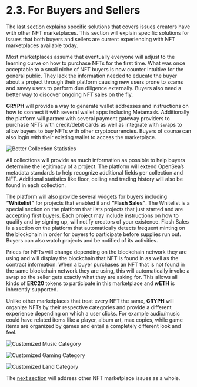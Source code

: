 # 2.3. For Buyers and Sellers

The [last section](./2.2.-for-creators.md) explains specific solutions that covers issues creators have with other NFT marketplaces. This section will explain specific solutions for issues that both buyers and sellers are current experiencing with NFT marketplaces available today.

Most marketplaces assume that eventually everyone will adjust to the learning curve on how to purchase NFTs for the first time. What was once acceptable to a small niche of NFT buyers is now counter intuitive for the general public. They lack the information needed to educate the buyer about a project through their platform causing new users prone to scams and savvy users to perform due diligence externally. Buyers also need a better way to discover ongoing NFT sales on the fly.

**GRYPH** will provide a way to generate wallet addresses and instructions on how to connect it with several wallet apps including Metamask. Additionally the platform will partner with several payment gateway providers to purchase NFTs with credit/debit cards as well as integrate with swaps to allow buyers to buy NFTs with other cryptocurrencies. Buyers of course can also login with their existing wallet to access the marketplace.

![Better Collection Statistics](https://user-images.githubusercontent.com/120378/154843859-8a7c7220-aeba-444e-af34-b9fdc95b6d9a.png)

All collections will provide as much information as possible to help buyers determine the legitimacy of a project. The platform will extend OpenSea’s metadata standards to help recognize additional fields per collection and NFT. Additional statistics like floor, ceiling and trading history will also be found in each collection.

The platform will also provide several widgets for buyers including **“Whitelist”** for projects that enabled it and **“Flash Sales”**. The Whitelist is a special section on the platform that lists projects that just started and are accepting first buyers. Each project may include instructions on how to qualify and by signing up, will notify creators of your existence. Flash Sales is a section on the platform that automatically detects frequent minting on the blockchain in order for buyers to participate before supplies run out. Buyers can also watch projects and be notified of its activities.

Prices for NFTs will change depending on the blockchain network they are using and will display the blockchain that NFT is found in as well as the contract information. When a buyer purchases an NFT that is not found in the same blockchain network they are using, this will automatically invoke a swap so the seller gets exactly what they are asking for. This allows all kinds of **ERC20** tokens to participate in this marketplace and **wETH** is inherently supported.

Unlike other marketplaces that treat every NFT the same, **GRYPH** will organize NFTs by their respective categories and provide a different experience depending on which a user clicks. For example audio/music could have related items like a player, album art, max copies, while game items are organized by games and entail a completely different look and feel.

![Customized Music Category](https://user-images.githubusercontent.com/120378/154843870-35821ce3-687e-4c7b-967b-06043b89155e.png)

![Customized Gaming Category](https://user-images.githubusercontent.com/120378/154889055-37adb1a5-c93d-46a6-94d2-b8859f85d0b8.png)

![Customized Land Category](https://user-images.githubusercontent.com/120378/154889040-28f6f94f-6eb4-4802-968d-08512ab0601d.png)

The [next section](./2.4.-other-solutions.md) will address other NFT marketplace issues as a whole.
